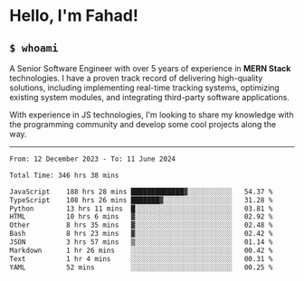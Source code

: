 <h1>Hello, I'm Fahad!</h1>

<h2><code>$ whoami</code></h2>

A Senior Software Engineer with over 5 years of experience in **MERN Stack** technologies. I have a proven track record of delivering high-quality solutions, including implementing real-time tracking systems, optimizing existing system modules, and integrating third-party software applications.

With experience in JS technologies, I'm looking to share my knowledge with the programming community and develop some cool projects along the way.

---

<!--START_SECTION:waka-->

```txt
From: 12 December 2023 - To: 11 June 2024

Total Time: 346 hrs 38 mins

JavaScript    188 hrs 28 mins █████████████▓░░░░░░░░░░░   54.37 %
TypeScript    108 hrs 26 mins ███████▓░░░░░░░░░░░░░░░░░   31.28 %
Python        13 hrs 11 mins  █░░░░░░░░░░░░░░░░░░░░░░░░   03.81 %
HTML          10 hrs 6 mins   ▓░░░░░░░░░░░░░░░░░░░░░░░░   02.92 %
Other         8 hrs 35 mins   ▓░░░░░░░░░░░░░░░░░░░░░░░░   02.48 %
Bash          8 hrs 23 mins   ▓░░░░░░░░░░░░░░░░░░░░░░░░   02.42 %
JSON          3 hrs 57 mins   ▒░░░░░░░░░░░░░░░░░░░░░░░░   01.14 %
Markdown      1 hr 26 mins    ░░░░░░░░░░░░░░░░░░░░░░░░░   00.42 %
Text          1 hr 4 mins     ░░░░░░░░░░░░░░░░░░░░░░░░░   00.31 %
YAML          52 mins         ░░░░░░░░░░░░░░░░░░░░░░░░░   00.25 %
```

<!--END_SECTION:waka-->

<!--
**heyFahad/heyFahad** is a ✨ _special_ ✨ repository because its `README.md` (this file) appears on your GitHub profile.

Here are some ideas to get you started:

- 🔭 I’m currently working on ...
- 🌱 I’m currently learning ...
- 👯 I’m looking to collaborate on ...
- 🤔 I’m looking for help with ...
- 💬 Ask me about ...
- 📫 How to reach me: ...
- 😄 Pronouns: ...
- ⚡ Fun fact: ...
-->
